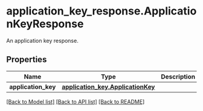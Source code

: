 # application_key_response.ApplicationKeyResponse

An application key response.
## Properties
Name | Type | Description | Notes
------------ | ------------- | ------------- | -------------
**application_key** | [**application_key.ApplicationKey**](ApplicationKey.md) |  | [optional] 

[[Back to Model list]](../README.md#documentation-for-models) [[Back to API list]](../README.md#documentation-for-api-endpoints) [[Back to README]](../README.md)


